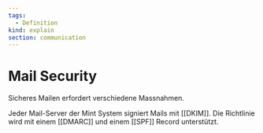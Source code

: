 ```yaml
---
tags:
  - Definition
kind: explain
section: communication
---
```


# Mail Security

Sicheres Mailen erfordert verschiedene Massnahmen.

Jeder Mail-Server der Mint System signiert Mails mit [[DKIM]]. Die Richtlinie wird mit einem [[DMARC]] und einem [[SPF]] Record unterstützt.
